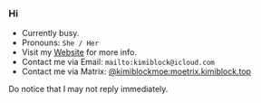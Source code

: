 ### Hi

- Currently busy.
- Pronouns: `She / Her`
- Visit my [Website](https://blog.kimiblock.top/about) for more info.
- Contact me via Email: `mailto:kimiblock@icloud.com`
- Contact me via Matrix: [@kimiblockmoe:moetrix.kimiblock.top](https://matrix.to/#/@kimiblockmoe:tether.kimiblock.top)

Do notice that I may not reply immediately.
